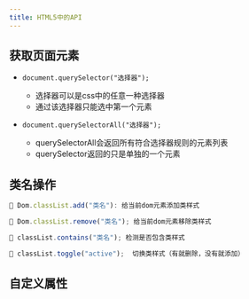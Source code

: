 ```yaml
---
title: HTML5中的API
---
```


## 获取页面元素

- `document.querySelector("选择器");`
  - 选择器可以是css中的任意一种选择器
  - 通过该选择器只能选中第一个元素

- `document.querySelectorAll("选择器");`  
	- querySelectorAll会返回所有符合选择器规则的元素列表
	- querySelector返回的只是单独的一个元素

## 类名操作

```js
🎈 Dom.classList.add("类名"): 给当前dom元素添加类样式

🎈 Dom.classList.remove("类名"); 给当前dom元素移除类样式

🎈 classList.contains("类名"); 检测是否包含类样式

🎈 classList.toggle("active");  切换类样式（有就删除，没有就添加）
```

## 自定义属性